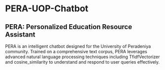 # PERA-UOP-Chatbot

## PERA: Personalized Education Resource Assistant

PERA is an intelligent chatbot designed for the University of Peradeniya community. Trained on a comprehensive text corpus, PERA leverages advanced natural language processing techniques including TfidfVectorizer and cosine_similarity to understand and respond to user queries effectively.

